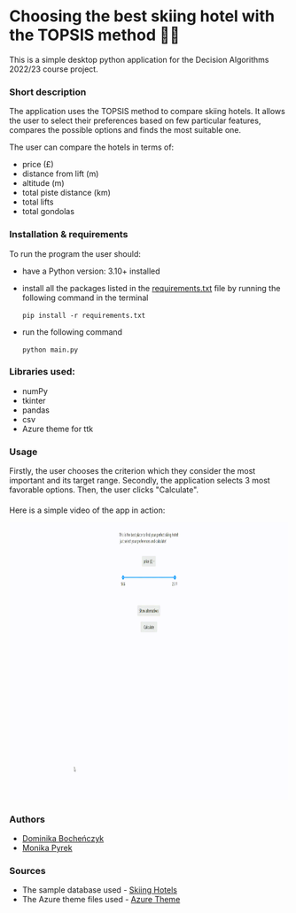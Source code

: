 # Choosing the best skiing hotel with the TOPSIS method 🏂🏼

This is a simple desktop python application for the Decision Algorithms 2022/23 course project. 

### Short description

The application uses the TOPSIS method to compare skiing hotels. It allows the user to select their preferences based on few particular features, compares the possible options and finds the most suitable one.

The user can compare the hotels in terms of:
- price (£)
- distance from lift (m)
- altitude (m)
- total piste distance (km)
- total lifts
- total gondolas

### Installation & requirements
To run the program the user should:

- have a Python version: 3.10+ installed
- install all the packages listed in the [requirements.txt](https://github.com/mpyrek/MiAPD/blob/main/requirements.txt) file by running the following command in the terminal
    
    `pip install -r requirements.txt`
    
- run the following command
    
    `python main.py`

### Libraries used:
- numPy
- tkinter
- pandas
- csv
- Azure theme for ttk

### Usage
Firstly, the user chooses the criterion which they consider the most important and its target range. Secondly, the application 
selects 3 most favorable options. Then, the user clicks "Calculate". 

####
Here is a simple video of the app in action:
<p align="center">
  <img src="./TOPSIS_gui.gif" alt="addStat" width = "900" height = "500"/>
  </br>
</p>

### Authors

- [Dominika Bocheńczyk](https://github.com/domkvv)
- [Monika Pyrek](https://github.com/mpyrek)

### Sources

- The sample database used - [Skiing Hotels](https://www.kaggle.com/datasets/jacklacey/skiing-hotels)
- The Azure theme files used - [Azure Theme](https://github.com/rdbende/Azure-ttk-theme)

